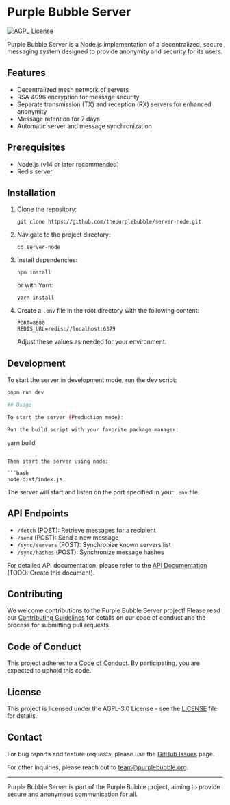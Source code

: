 # Purple Bubble Server

[![AGPL License](https://img.shields.io/badge/license-AGPL-blue.svg)](http://www.gnu.org/licenses/agpl-3.0)

Purple Bubble Server is a Node.js implementation of a decentralized, secure messaging system designed to provide anonymity and security for its users.

## Features

- Decentralized mesh network of servers
- RSA 4096 encryption for message security
- Separate transmission (TX) and reception (RX) servers for enhanced anonymity
- Message retention for 7 days
- Automatic server and message synchronization

## Prerequisites

- Node.js (v14 or later recommended)
- Redis server

## Installation

1. Clone the repository:

   ```
   git clone https://github.com/thepurplebubble/server-node.git
   ```

2. Navigate to the project directory:

   ```
   cd server-node
   ```

3. Install dependencies:

   ```
   npm install
   ```

   or with Yarn:

   ```
   yarn install
   ```

4. Create a `.env` file in the root directory with the following content:
   ```
   PORT=8080
   REDIS_URL=redis://localhost:6379
   ```
   Adjust these values as needed for your environment.

## Development

To start the server in development mode, run the dev script:

```bash
pnpm run dev

## Usage

To start the server (Production mode):

Run the build script with your favorite package manager:

```
yarn build
```

Then start the server using node:

```bash
node dist/index.js
```

The server will start and listen on the port specified in your `.env` file.

## API Endpoints

- `/fetch` (POST): Retrieve messages for a recipient
- `/send` (POST): Send a new message
- `/sync/servers` (POST): Synchronize known servers list
- `/sync/hashes` (POST): Synchronize message hashes

For detailed API documentation, please refer to the [API Documentation](docs/API.md) (TODO: Create this document).

## Contributing

We welcome contributions to the Purple Bubble Server project! Please read our [Contributing Guidelines](CONTRIBUTING.md) for details on our code of conduct and the process for submitting pull requests.

## Code of Conduct

This project adheres to a [Code of Conduct](CODE_OF_CONDUCT.md). By participating, you are expected to uphold this code.

## License

This project is licensed under the AGPL-3.0 License - see the [LICENSE](LICENSE) file for details.

## Contact

For bug reports and feature requests, please use the [GitHub Issues](https://github.com/thepurplebubble/server-node/issues) page.

For other inquiries, please reach out to [team@purplebubble.org](mailto:team@purplebubble.org).

---

Purple Bubble Server is part of the Purple Bubble project, aiming to provide secure and anonymous communication for all.
